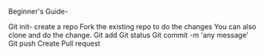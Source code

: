 Beginner's Guide-

Git init- create a repo
Fork the existing repo to do the changes
You can also clone and do the change.
Git add
Git status
Git commit -m 'any message'
Git push
Create Pull request
